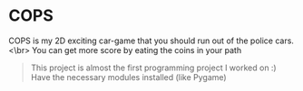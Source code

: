 # COPS
COPS is my 2D exciting car-game that you should run out of the police cars. <\br>
You can get more score by eating the coins in your path
> This project is almost the first programming project I worked on :)  
> Have the necessary modules installed (like Pygame)

